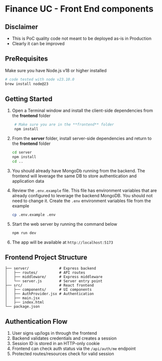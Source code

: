 # Finance UC - Front End components

## Disclaimer
* This is PoC quality code not meant to be deployed as-is in Production
* Clearly it can be improved

## PreRequisites

Make sure you have Node.js v18 or higher installed

   ```bash
   # code tested with node v23.10.0
   brew install node@23
   ```

## Getting Started


1. Open a Terminal window and install the client-side dependencies from the **frontend** folder

   ```bash
    # Make sure you are in the **frontend** folder
    npm install
   ```

2. From the **server** folder, install server-side dependencies and return to the **frontend** folder

    ```bash
    cd server
    npm install
    cd ..
    ```

3. You should already have MongoDb running from the backend. The frontend will leverage the same DB to store authentication and application data


4. Review the `.env.example` file. This file has environment variables that are already configured to leverage the backend MongoDB. You should not need to change it. Create the `.env` environment variables file from the example

    ```bash
    cp .env.example .env
    ```

5. Start the web server by running the command below

    ```bash
    npm run dev
    ```

6. The app will be available at `http://localhost:5173`

## Frontend Project Structure

```
├── server/              # Express backend
│   ├── routes/          # API routes
│   ├── middleware/      # Express middleware
│   └── server.js        # Server entry point
├── src/                 # React frontend
│   ├── components/      # UI components
│   ├── AuthProvider.jsx # Authentication
│   ├── main.jsx         
│   ├── index.html         
└── package.json
```

## Authentication Flow

1. User signs up/logs in through the frontend
2. Backend validates credentials and creates a session
3. Session ID is stored in an HTTP-only cookie
4. Frontend can check auth status via the `/api/auth/me` endpoint
5. Protected routes/resources check for valid session


